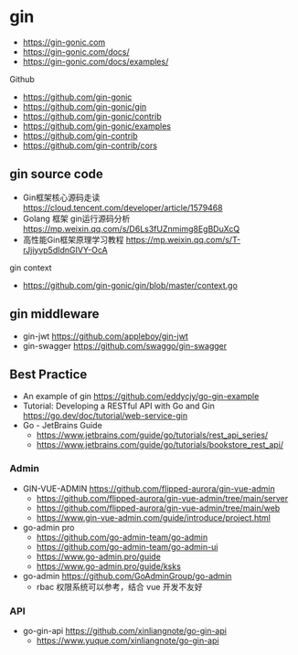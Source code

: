 # gin
- https://gin-gonic.com
- https://gin-gonic.com/docs/
- https://gin-gonic.com/docs/examples/

Github
- https://github.com/gin-gonic
- https://github.com/gin-gonic/gin
- https://github.com/gin-gonic/contrib
- https://github.com/gin-gonic/examples
- https://github.com/gin-contrib
- https://github.com/gin-contrib/cors


## gin source code
- Gin框架核心源码走读 https://cloud.tencent.com/developer/article/1579468
- Golang 框架 gin运行源码分析 https://mp.weixin.qq.com/s/D6Ls3fUZnmimg8EgBDuXcQ
- 高性能Gin框架原理学习教程 https://mp.weixin.qq.com/s/T-rJjiyvp5dIdnGIVY-OcA

gin context
- https://github.com/gin-gonic/gin/blob/master/context.go


## gin middleware
- gin-jwt https://github.com/appleboy/gin-jwt
- gin-swagger https://github.com/swaggo/gin-swagger


## Best Practice
- An example of gin https://github.com/eddycjy/go-gin-example
- Tutorial: Developing a RESTful API with Go and Gin https://go.dev/doc/tutorial/web-service-gin
- Go - JetBrains Guide
  - https://www.jetbrains.com/guide/go/tutorials/rest_api_series/
  - https://www.jetbrains.com/guide/go/tutorials/bookstore_rest_api/

### Admin
- GIN-VUE-ADMIN https://github.com/flipped-aurora/gin-vue-admin
  - https://github.com/flipped-aurora/gin-vue-admin/tree/main/server
  - https://github.com/flipped-aurora/gin-vue-admin/tree/main/web
  - https://www.gin-vue-admin.com/guide/introduce/project.html
- go-admin pro
  - https://github.com/go-admin-team/go-admin
  - https://github.com/go-admin-team/go-admin-ui
  - https://www.go-admin.pro/guide
  - https://www.go-admin.pro/guide/ksks
- go-admin https://github.com/GoAdminGroup/go-admin
  - rbac 权限系统可以参考，结合 vue 开发不友好

### API
- go-gin-api https://github.com/xinliangnote/go-gin-api
  - https://www.yuque.com/xinliangnote/go-gin-api

